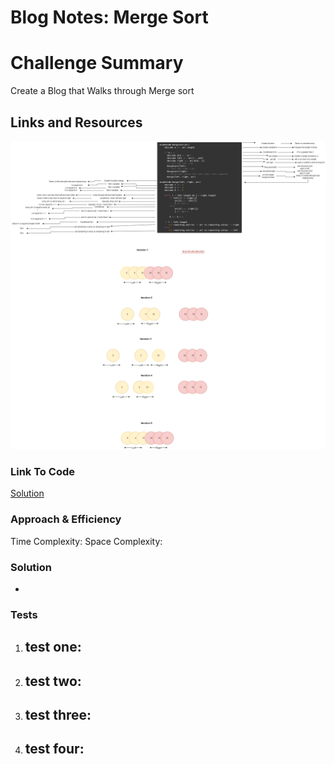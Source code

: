 # Blog Notes: Merge Sort

# Challenge Summary
<!-- Description of the challenge -->
Create a Blog that Walks through Merge sort

## Links and Resources
<!-- Embedded whiteboard image -->
![WhiteBoard](merge_sort.png)

### Link To Code
<!-- Link to code solution file -->
[Solution](merge_sort.py)

### Approach & Efficiency
<!-- What approach did you take? Why? What is the Big O space/time for this approach? -->
Time Complexity:
Space Complexity:

### Solution
<!-- Show how to run your code, and examples of it in action -->
-

### Tests
<!-- test names and what they test for -->
1. test one:
    - 
2. test two:
    -
3. test three:
    - 
4. test four:
    - 

